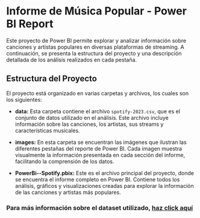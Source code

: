# Informe de Música Popular - Power BI Report

Este proyecto de Power BI permite explorar y analizar información sobre canciones y artistas populares en diversas plataformas de streaming. A continuación, se presenta la estructura del proyecto y una descripción detallada de los análisis realizados en cada pestaña.

## Estructura del Proyecto
El proyecto está organizado en varias carpetas y archivos, los cuales son los siguientes:

- **data:** Esta carpeta contiene el archivo `spotify-2023.csv`, que es el conjunto de datos utilizado en el análisis. Este archivo incluye información sobre las canciones, los artistas, sus streams y características musicales.

- **images:** En esta carpeta se encuentran las imágenes que ilustran las diferentes pestañas del reporte de Power BI. Cada imagen muestra visualmente la información presentada en cada sección del informe, facilitando la comprensión de los datos.

- **PowerBi--Spotify.pbix:** Este es el archivo principal del proyecto, donde se encuentra el informe completo en Power BI. Contiene todos los análisis, gráficos y visualizaciones creadas para explorar la información de las canciones y artistas más populares.

### Para más información sobre el dataset utilizado, [haz click aquí](https://www.kaggle.com/datasets/nelgiriyewithana/top-spotify-songs-2023)
